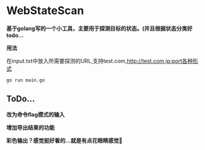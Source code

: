 # WebStateScan

**基于golang写的一个小工具，主要用于探测目标的状态。(并且根据状态分类好todo...**

**用法**

在input.txt中放入所需要探测的URL,支持test.com,http://test.com,ip:port各种形式

`go run main.go`

## ToDo...
**改为命令flag模式的输入**

**增加导出结果的功能**

**彩色输出？感觉挺好看的...就是有点花眼睛感觉🧐**